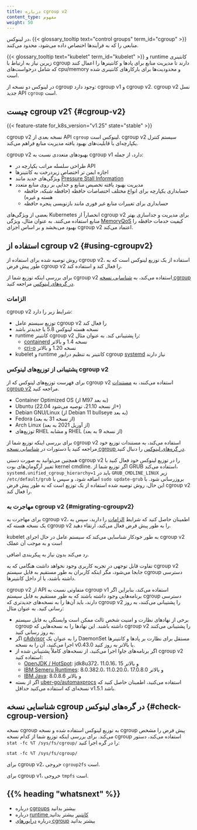 ```yaml
---
title: درباره cgroup v2
content_type: مفهوم
weight: 50
---
```


<!-- مرور -->

در لینوکس، {{< glossary_tooltip text="control groups" term_id="cgroup" >}} منابعی را که به فرآیندها اختصاص داده می‌شود، محدود می‌کنند.

{{< glossary_tooltip text="kubelet" term_id="kubelet" >}} و runtime کانتینری زیرین نیاز به ارتباط با cgroup دارند تا مدیریت منابع برای پادها و کانتینرها را اعمال کنند که شامل درخواست‌های cpu/memory و محدودیت‌ها برای بارکارهای کانتینری شده است.

در لینوکس دو نسخه از cgroup وجود دارد: cgroup v1 و cgroup v2. cgroup v2 نسل جدید API `cgroup` است.

<!-- محتوا -->


## چیست cgroup v2؟ {#cgroup-v2}
{{< feature-state for_k8s_version="v1.25" state="stable" >}}

cgroup v2 نسخه بعدی از API `cgroup` لینوکس است. cgroup v2 سیستم کنترل یکپارچه‌ای با قابلیت‌های بهبود یافته مدیریت منابع فراهم می‌کند.

cgroup v2 بهبود‌های متعددی نسبت به cgroup v1 دارد، از جمله:

- طراحی سلسله مراتب یکپارچه در API
- اجازه ایمن تر اختصاص زیردرخت به کانتینرها
- ویژگی‌های جدید مانند [Pressure Stall Information](https://www.kernel.org/doc/html/latest/accounting/psi.html)
- مدیریت بهبود یافته تخصیص منابع و جدایی بر روی منابع متعدد
  - حسابداری یکپارچه برای انواع مختلف اختصاصات حافظه (حافظه شبکه، حافظه هسته و غیره)
  - حسابداری برای تغییرات منابع غیر فوری مانند بازنویسی پنجره حافظه

بعضی از ویژگی‌های Kubernetes انحصاراً از cgroup v2 برای مدیریت و جداسازی بهتر منابع استفاده می‌کنند. به عنوان مثال، ویژگی [MemoryQoS](/docs/concepts/workloads/pods/pod-qos/#memory-qos-with-cgroup-v2) کیفیت خدمات حافظه را بهبود می‌بخشد و بر اساس اجزای cgroup v2 اعتماد می‌کند.


## استفاده از cgroup v2 {#using-cgroupv2}

روش توصیه شده برای استفاده از cgroup v2، استفاده از یک توزیع لینوکس است که به طور پیش فرض cgroup v2 را فعال کند و استفاده کند.

برای بررسی اینکه توزیع شما از cgroup v2 استفاده می‌کند، به [شناسایی نسخه cgroup در گره‌های لینوکس](#check-cgroup-version) مراجعه کنید.

### الزامات

cgroup v2 شرایط زیر را دارد:

* توزیع سیستم عامل cgroup v2 را فعال کند
* نسخه هسته لینوکس 5.8 یا جدیدتر باشد
* runtime کانتینر cgroup v2 را پشتیبانی کند. به عنوان مثال:
  * [containerd](https://containerd.io/) نسخه 1.4 و بالاتر
  * [cri-o](https://cri-o.io/) نسخه 1.20 و بالاتر
* kubelet و runtime کانتینر به تنظیم درایور cgroup [systemd](/docs/setup/production-environment/container-runtimes#systemd-cgroup-driver) نیاز دارند

### پشتیبانی از توزیع‌های لینوکس cgroup v2

برای فهرست توزیع‌های لینوکس که از cgroup v2 استفاده می‌کنند، به [مستندات cgroup v2](https://github.com/opencontainers/runc/blob/main/docs/cgroup-v2.md) مراجعه کنید.

<!-- این لیست باید همیشه همگام با https://github.com/opencontainers/runc/blob/main/docs/cgroup-v2.md باشد -->
* Container Optimized OS (از M97 به بعد)
* Ubuntu (از نسخه 21.10، توصیه می‌شود 22.04+)
* Debian GNU/Linux (از Debian 11 bullseye به بعد)
* Fedora (از نسخه 31 به بعد)
* Arch Linux (از آوریل 2021 به بعد)
* توزیع‌های RHEL و مشابه RHEL (از نسخه 9 به بعد)

برای بررسی اینکه توزیع شما از cgroup v2 استفاده می‌کند، به مستندات توزیع خود مراجعه کنید یا دستورات در [شناسایی نسخه cgroup در گره‌های لینوکس](#check-cgroup-version) را دنبال کنید.

همچنین می‌توانید به صورت دستی cgroup v2 را در توزیع لینوکس خود فعال کنید با تغییر آرگومان‌های بوت kernel cmdline. اگر توزیع شما از GRUB استفاده می‌کند، `systemd.unified_cgroup_hierarchy=1` باید در `GRUB_CMDLINE_LINUX` زیر `/etc/default/grub` اضافه شود، و سپس با `sudo update-grub` بروزرسانی شود. با این حال، روش توصیه شده استفاده از یک توزیع است که به طور پیش فرض cgroup v2 را فعال کند.

### مهاجرت به cgroup v2 {#migrating-cgroupv2}

برای مهاجرت به cgroup v2، اطمینان حاصل کنید که شرایط [الزامات](#requirements) را دارید، سپس به یک نسخه هسته که cgroup v2 را به طور پیش فرض فعال می‌کند، ارتقاء دهید.

kubelet به طور خودکار شناسایی می‌کند که سیستم عامل در حال اجرای cgroup v2 است و به موجب آن عملک

رد می‌کند بدون نیاز به پیکربندی اضافی.

تفاوت قابل توجهی در تجربه کاربری وجود نخواهد داشت هنگامی که به cgroup v2 جابجا می‌شود، مگر اینکه کاربران به طور مستقیم به فایل سیستم cgroup دسترسی داشته باشند، یا از داخل کانتینرها.

cgroup v2 از API متفاوتی نسبت به cgroup v1 استفاده می‌کند، بنابراین اگر برنامه‌هایی وجود داشته باشند که به طور مستقیم به فایل سیستم cgroup دسترسی دارند، باید آن‌ها را به نسخه‌های جدیدتری که cgroup v2 را پشتیبانی می‌کنند، به روز رسانی کنید. به عنوان مثال:

* برخی از نهادهای نظارت و امنیت شخص ثالث ممکن است وابستگی به فایل سیستم cgroup داشته باشند. این نهادها را به نسخه‌هایی که cgroup v2 را پشتیبانی می‌کنند به روز رسانی کنید.
* اگر [cAdvisor](https://github.com/google/cadvisor) را به عنوان یک DaemonSet مستقل برای نظارت بر پادها و کانتینرها اجرا می‌کنید، آن را به نسخه v0.43.0 یا بالاتر به روز کنید.
* اگر برنامه‌های جاوا اجرا می‌کنید، از نسخه‌های کاملاً پشتیبانی شده از cgroup v2 استفاده کنید:
    * [OpenJDK / HotSpot](https://bugs.openjdk.org/browse/JDK-8230305): jdk8u372، 11.0.16، 15 و بالاتر
    * [IBM Semeru Runtimes](https://www.ibm.com/support/pages/apar/IJ46681): 8.0.382.0، 11.0.20.0، 17.0.8.0 و بالاتر
    * [IBM Java](https://www.ibm.com/support/pages/apar/IJ46681): 8.0.8.6 و بالاتر
* اگر از بسته [uber-go/automaxprocs](https://github.com/uber-go/automaxprocs) استفاده می‌کنید، اطمینان حاصل کنید که نسخه‌ای که استفاده می‌کنید حداقل v1.5.1 باشد.

## شناسایی نسخه cgroup در گره‌های لینوکس {#check-cgroup-version}

نسخه cgroup به توزیع لینوکس استفاده شده و نسخه cgroup پیش فرض را مشخص می‌کند. برای بررسی اینکه توزیع شما از کدام نسخه cgroup استفاده می‌کند، دستور `stat -fc %T /sys/fs/cgroup/` را در گره اجرا کنید:

```shell
stat -fc %T /sys/fs/cgroup/
```

برای cgroup v2، خروجی `cgroup2fs` است.

برای cgroup v1، خروجی `tmpfs` است.

## {{% heading "whatsnext" %}}

- درباره [cgroups](https://man7.org/linux/man-pages/man7/cgroups.7.html) بیشتر بدانید
- درباره [runtime کانتینر](/docs/concepts/architecture/cri) بیشتر بدانید
- درباره [درایورهای cgroup](/docs/setup/production-environment/container-runtimes#cgroup-drivers) بیشتر بدانید
